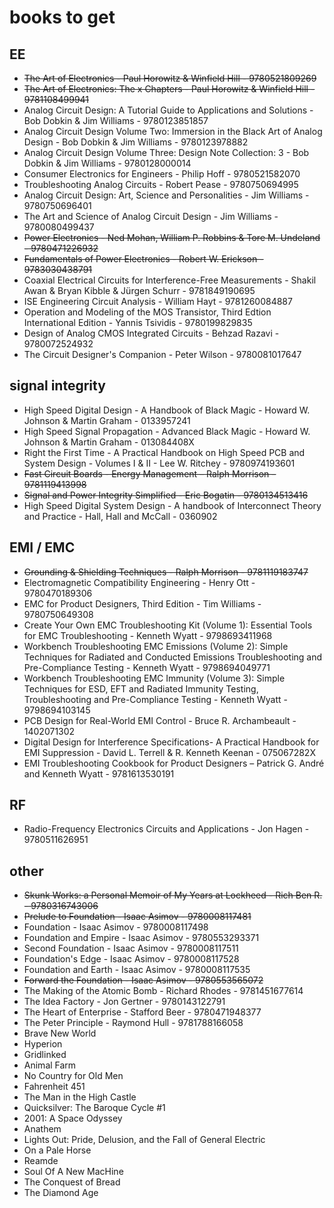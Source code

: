 # books to get

## EE

- ~~The Art of Electronics - Paul Horowitz & Winfield Hill - 9780521809269~~
- ~~The Art of Electronics: The x Chapters - Paul Horowitz & Winfield Hill - 9781108499941~~
- Analog Circuit Design: A Tutorial Guide to Applications and Solutions - Bob Dobkin & Jim Williams - 9780123851857
- Analog Circuit Design Volume Two: Immersion in the Black Art of Analog Design - Bob Dobkin & Jim Williams - 9780123978882
- Analog Circuit Design Volume Three: Design Note Collection: 3 - Bob Dobkin & Jim Williams - 9780128000014
- Consumer Electronics for Engineers - Philip Hoff - 9780521582070
- Troubleshooting Analog Circuits - Robert Pease - 9780750694995
- Analog Circuit Design: Art, Science and Personalities - Jim Williams - 9780750696401
- The Art and Science of Analog Circuit Design - Jim Williams - 9780080499437
- ~~Power Electronics -  Ned Mohan, William P. Robbins & Tore M. Undeland - 9780471226932~~
- ~~Fundamentals of Power Electronics -  Robert W. Erickson - 9783030438791~~
- Coaxial Electrical Circuits for Interference-Free Measurements - Shakil Awan & Bryan Kibble & Jürgen Schurr - 9781849190695
- ISE Engineering Circuit Analysis - William Hayt - 9781260084887
- Operation and Modeling of the MOS Transistor, Third Edtion International Edition - Yannis Tsividis - 9780199829835
- Design of Analog CMOS Integrated Circuits - Behzad Razavi - 9780072524932
- The Circuit Designer's Companion - Peter Wilson - 9780081017647

## signal integrity

- High Speed Digital Design - A Handbook of Black Magic - Howard W. Johnson & Martin Graham - 0133957241
- High Speed Signal Propagation - Advanced Black Magic - Howard W. Johnson & Martin Graham - 013084408X
- Right the First Time - A Practical Handbook on High Speed PCB and System Design - Volumes I & II - Lee W. Ritchey - 9780974193601
- ~~Fast Circuit Boards - Energy Management – Ralph Morrison – 9781119413998~~
- ~~Signal and Power Integrity Simplified - Eric Bogatin - 9780134513416~~
- High Speed Digital System Design - A handbook of Interconnect Theory and Practice - Hall, Hall and McCall - 0360902

## EMI / EMC

- ~~Grounding & Shielding Techniques - Ralph Morrison - 9781119183747~~
- Electromagnetic Compatibility Engineering - Henry Ott - 9780470189306
- EMC for Product Designers, Third Edition - Tim Williams - 9780750649308
- Create Your Own EMC Troubleshooting Kit (Volume 1): Essential Tools for EMC Troubleshooting - Kenneth Wyatt - 9798693411968
- Workbench Troubleshooting EMC Emissions (Volume 2): Simple Techniques for Radiated and Conducted Emissions Troubleshooting and Pre-Compliance Testing - Kenneth Wyatt - 9798694049771
- Workbench Troubleshooting EMC Immunity (Volume 3): Simple Techniques for ESD, EFT and Radiated Immunity Testing, Troubleshooting and Pre-Compliance Testing - Kenneth Wyatt - 9798694103145
- PCB Design for Real-World EMI Control - Bruce R. Archambeault - 1402071302
- Digital Design for Interference Specifications- A Practical Handbook for EMI Suppression - David L. Terrell & R. Kenneth Keenan - 075067282X
- EMI Troubleshooting Cookbook for Product Designers – Patrick G. André and Kenneth Wyatt - 9781613530191

## RF

- Radio-Frequency Electronics Circuits and Applications - Jon Hagen - 9780511626951

## other

- ~~Skunk Works: a Personal Memoir of My Years at Lockheed - Rich Ben R. - 9780316743006~~
- ~~Prelude to Foundation - Isaac Asimov - 9780008117481~~
- Foundation - Isaac Asimov - 9780008117498
- Foundation and Empire - Isaac Asimov - 9780553293371
- Second Foundation - Isaac Asimov - 9780008117511
- Foundation's Edge - Isaac Asimov - 9780008117528
- Foundation and Earth - Isaac Asimov - 9780008117535
- ~~Forward the Foundation - Isaac Asimov - 9780553565072~~
- The Making of the Atomic Bomb - Richard Rhodes - 9781451677614
- The Idea Factory - Jon Gertner - 9780143122791
- The Heart of Enterprise - Stafford Beer - 9780471948377
- The Peter Principle - Raymond Hull - 9781788166058
- Brave New World
- Hyperion
- Gridlinked
- Animal Farm
- No Country for Old Men
- Fahrenheit 451
- The Man in the High Castle
- Quicksilver: The Baroque Cycle #1
- 2001: A Space Odyssey
- Anathem
- Lights Out: Pride, Delusion, and the Fall of General Electric
- On a Pale Horse
- Reamde
- Soul Of A New MacHine
- The Conquest of Bread
- The Diamond Age
